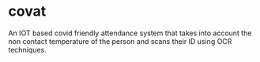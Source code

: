 # covat
An IOT based covid friendly attendance system that takes into account the non contact temperature of the person and scans their ID using OCR techniques.
